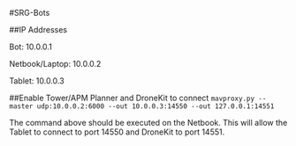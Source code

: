 #SRG-Bots

##IP Addresses

Bot: 10.0.0.1

Netbook/Laptop:  10.0.0.2

Tablet: 10.0.0.3

##Enable Tower/APM Planner and DroneKit to connect
`mavproxy.py --master udp:10.0.0.2:6000 --out 10.0.0.3:14550 --out
127.0.0.1:14551`

The command above should be executed on the Netbook. This will allow the Tablet to connect to port 14550 and DroneKit to port 14551.

